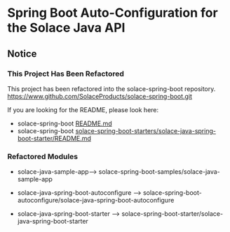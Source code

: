 # Spring Boot Auto-Configuration for the Solace Java API

## Notice

### This Project Has Been Refactored

This project has been refactored into the solace-spring-boot repository.
https://www.github.com/SolaceProducts/solace-spring-boot.git

If you are looking for the README, please look here:
* solace-spring-boot [README.md](https://github.com/SolaceProducts/solace-spring-boot/blob/master/README.md) 
* solace-spring-boot [solace-spring-boot-starters/solace-java-spring-boot-starter/README.md](https://github.com/SolaceProducts/solace-spring-boot/blob/master/solace-spring-boot-starters/solace-java-spring-boot-starter/README.md)

### Refactored Modules

* solace-java-sample-app--> solace-spring-boot-samples/solace-java-sample-app

* solace-java-spring-boot-autoconfigure --> solace-spring-boot-autoconfigure/solace-java-spring-boot-autoconfigure

 * solace-java-spring-boot-starter --> solace-spring-boot-starter/solace-java-spring-boot-starter